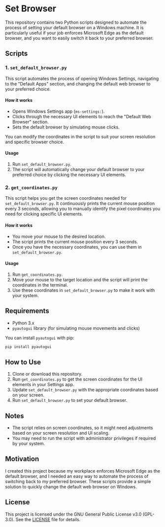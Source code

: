 # Set Browser

This repository contains two Python scripts designed to automate the process of setting your default browser on a Windows machine. It is particularly useful if your job enforces Microsoft Edge as the default browser, and you want to easily switch it back to your preferred browser.

## Scripts

### 1. `set_default_browser.py`

This script automates the process of opening Windows Settings, navigating to the "Default Apps" section, and changing the default web browser to your preferred choice.

#### How it works

- Opens Windows Settings app (`ms-settings:`).
- Clicks through the necessary UI elements to reach the "Default Web Browser" section.
- Sets the default browser by simulating mouse clicks.

You can modify the coordinates in the script to suit your screen resolution and specific browser choice.

#### Usage

1. Run `set_default_browser.py`.
2. The script will automatically change your default browser to your preferred choice by clicking the necessary UI elements.

### 2. `get_coordinates.py`

This script helps you get the screen coordinates needed for `set_default_browser.py`. It continuously prints the current mouse position every 3 seconds, allowing you to manually identify the pixel coordinates you need for clicking specific UI elements.

#### How it works

- You move your mouse to the desired location.
- The script prints the current mouse position every 3 seconds.
- Once you have the necessary coordinates, you can use them in `set_default_browser.py`.

#### Usage

1. Run `get_coordinates.py`.
2. Move your mouse to the target location and the script will print the coordinates in the terminal.
3. Use these coordinates in `set_default_browser.py` to make it work with your system.

## Requirements

- Python 3.x
- `pyautogui` library (for simulating mouse movements and clicks)

You can install `pyautogui` with pip:

```bash
pip install pyautogui
```

## How to Use

1. Clone or download this repository.
2. Run `get_coordinates.py` to get the screen coordinates for the UI elements in your Settings app.
3. Update `set_default_browser.py` with the appropriate coordinates based on your screen.
4. Run `set_default_browser.py` to set your default browser.

## Notes

- The script relies on screen coordinates, so it might need adjustments based on your screen resolution and UI scaling.
- You may need to run the script with administrator privileges if required by your system.

## Motivation

I created this project because my workplace enforces Microsoft Edge as the default browser, and I needed an easy way to automate the process of switching back to my preferred browser. These scripts provide a simple solution to quickly change the default web browser on Windows.

## License

This project is licensed under the GNU General Public License v3.0 (GPL-3.0). See the [LICENSE](LICENSE) file for details.
